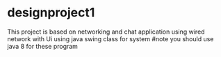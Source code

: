 # designproject1
This project is based on networking and chat application using wired network  with Ui using java swing class for system
#note you should use java 8 for these program
